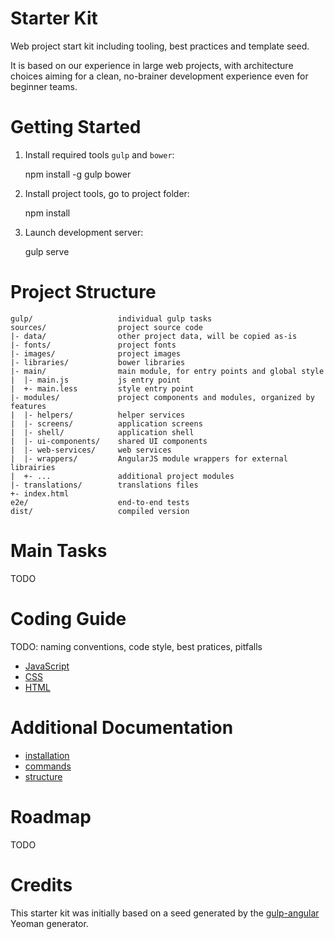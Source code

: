 # Starter Kit
Web project start kit including tooling, best practices and template seed.

It is based on our experience in large web projects, with architecture choices
aiming for a clean, no-brainer development experience even for beginner teams.

# Getting Started

1. Install required tools `gulp` and `bower`:

    npm install -g gulp bower

2. Install project tools, go to project folder:

    npm install

3. Launch development server:

    gulp serve


# Project Structure

    gulp/                   individual gulp tasks
    sources/                project source code
    |- data/                other project data, will be copied as-is
    |- fonts/               project fonts
    |- images/              project images
    |- libraries/           bower libraries
    |- main/                main module, for entry points and global style
    |  |- main.js           js entry point
    |  +- main.less         style entry point
    |- modules/             project components and modules, organized by features
    |  |- helpers/          helper services
    |  |- screens/          application screens
    |  |- shell/            application shell
    |  |- ui-components/    shared UI components
    |  |- web-services/     web services
    |  |- wrappers/         AngularJS module wrappers for external librairies
    |  +- ...               additional project modules
    |- translations/        translations files
    +- index.html           
    e2e/                    end-to-end tests
    dist/                   compiled version

# Main Tasks

TODO

# Coding Guide

TODO: naming conventions, code style, best pratices, pitfalls

- [JavaScript](docs/js-guide.md)
- [CSS](docs/css-guide.md)
- [HTML](docs/html-guide.md)


# Additional Documentation
- [installation](docs/installation.md)
- [commands](docs/commands.md)
- [structure](docs/structure.md)

# Roadmap

TODO

# Credits

This starter kit was initially based on a seed generated by the 
[gulp-angular](https://github.com/Swiip/generator-gulp-angular) Yeoman generator.